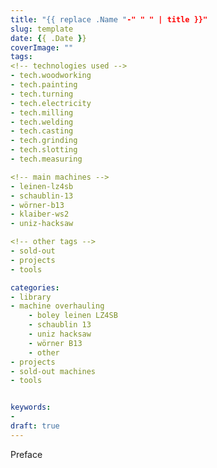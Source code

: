 ```yaml
---
title: "{{ replace .Name "-" " " | title }}"
slug: template
date: {{ .Date }}
coverImage: ""
tags:
<!-- technologies used -->
- tech.woodworking
- tech.painting
- tech.turning
- tech.electricity
- tech.milling
- tech.welding
- tech.casting
- tech.grinding
- tech.slotting
- tech.measuring

<!-- main machines -->
- leinen-lz4sb
- schaublin-13
- wörner-b13
- klaiber-ws2
- uniz-hacksaw

<!-- other tags -->
- sold-out
- projects
- tools

categories:
- library
- machine overhauling
    - boley leinen LZ4SB
    - schaublin 13
    - uniz hacksaw
    - wörner B13
    - other
- projects
- sold-out machines
- tools


keywords:
-
draft: true
---
```


Preface

<!--more-->



<!--
{{< image classes="fig-100 center clear" src="original.jpg" >}}

{{< youtube id="k38Vl8QqrZE" >}}
-->
